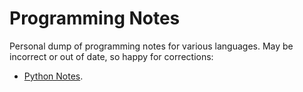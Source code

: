 Programming Notes
=================

Personal dump of programming notes for various languages. May be incorrect or
out of date, so happy for corrections:

* [Python Notes].


[Python Notes]: python_notes.md
